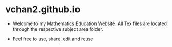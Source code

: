 # vchan2.github.io

* Welcome to my Mathematics Education Website. All Tex files are located through the respective subject area folder.  

* Feel free to use, share, edit and reuse   
